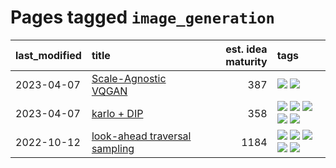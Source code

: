 # Pages tagged `image_generation`

|last_modified|title|est. idea maturity|tags
|:---|:---|---:|:---|
|2023-04-07|[Scale-Agnostic VQGAN](../scale-agnostic_VQGAN.md)|387|[![](https://img.shields.io/badge/tag-experimental-3f9741)](../tags/experimental.md) [![](https://img.shields.io/badge/tag-image_generation-d46ff4)](../tags/image_generation.md)|
|2023-04-07|[karlo + DIP](../karlo-dip.md)|358|[![](https://img.shields.io/badge/tag-deepimageprior-1661bc)](../tags/deepimageprior.md) [![](https://img.shields.io/badge/tag-experimental-3f9741)](../tags/experimental.md) [![](https://img.shields.io/badge/tag-image_generation-d46ff4)](../tags/image_generation.md) [![](https://img.shields.io/badge/tag-prior-296bb1)](../tags/prior.md) [![](https://img.shields.io/badge/tag-wip-6013c8)](../tags/wip.md)|
|2022-10-12|[look-ahead traversal sampling](../look-ahead-traversal-sampling.md)|1184|[![](https://img.shields.io/badge/tag-MCMC-cdef47)](../tags/MCMC.md) [![](https://img.shields.io/badge/tag-animation-dad82b)](../tags/animation.md) [![](https://img.shields.io/badge/tag-control-99b5f2)](../tags/control.md) [![](https://img.shields.io/badge/tag-experimental-3f9741)](../tags/experimental.md) [![](https://img.shields.io/badge/tag-image_generation-d46ff4)](../tags/image_generation.md)|